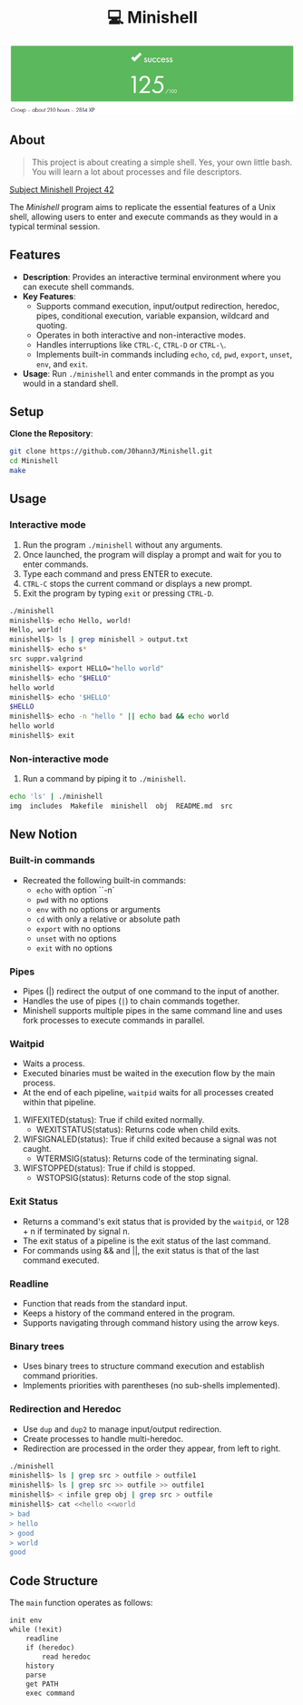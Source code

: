 <h1 align=center>💻 Minishell</h1>
<p align="center">
  <img src="img/minishell.png?raw=true"/>
</p>

## About
>This project is about creating a simple shell.
>Yes, your own little bash.
>You will learn a lot about processes and file descriptors.

[Subject Minishell Project 42](minishell.pdf)

The *Minishell* program aims to replicate the essential features of a Unix shell, allowing users to enter and execute commands as they would in a typical terminal session.

## Features
- **Description**: Provides an interactive terminal environment where you can execute shell commands.
- **Key Features**:
  - Supports command execution, input/output redirection, heredoc, pipes, conditional execution, variable expansion, wildcard and quoting.
  - Operates in both interactive and non-interactive modes.
  - Handles interruptions like `CTRL-C`, `CTRL-D` or `CTRL-\`.
  - Implements built-in commands including `echo`, `cd`, `pwd`, `export`, `unset`, `env`, and `exit`.
- **Usage**: Run `./minishell` and enter commands in the prompt as you would in a standard shell.

## Setup

**Clone the Repository**:

```bash
git clone https://github.com/J0hann3/Minishell.git
cd Minishell
make
```

## Usage

### Interactive mode

1. Run the program `./minishell` without any arguments.
2. Once launched, the program will display a prompt and wait for you to enter commands.
3. Type each command and press ENTER to execute.
4. `CTRL-C` stops the current command or displays a new prompt.
5. Exit the program by typing `exit` or pressing `CTRL-D`.

```bash
./minishell
minishell$> echo Hello, world!
Hello, world!
minishell$> ls | grep minishell > output.txt
minishell$> echo s*
src suppr.valgrind
minishell$> export HELLO="hello world"
minishell$> echo "$HELLO"
hello world
minishell$> echo '$HELLO'
$HELLO
minishell$> echo -n "hello " || echo bad && echo world
hello world
minishell$> exit
```
### Non-interactive mode
1. Run a command by piping it to `./minishell`.

```bash
echo 'ls' | ./minishell
img  includes  Makefile  minishell  obj  README.md  src
```

## New Notion

### Built-in commands
- Recreated the following built-in commands:
	- `echo` with option ``-n`
	- `pwd` with no options
	- `env` with no options or arguments
	- `cd` with only a relative or absolute path
	- `export` with no options
	- `unset` with no options
	- `exit` with no options

### Pipes
- Pipes (|) redirect the output of one command to the input of another.
- Handles the use of pipes (`|`) to chain commands together.
- Minishell supports multiple pipes in the same command line and uses fork processes to execute commands in parallel.

### Waitpid
- Waits a process.
- Executed binaries must be waited in the execution flow by the main process.
- At the end of each pipeline, `waitpid` waits for all processes created within that pipeline.
1. WIFEXITED(status): True if child exited normally.
	- WEXITSTATUS(status): Returns code when child exits.
2. WIFSIGNALED(status): True if child exited because a signal was not caught.
	- WTERMSIG(status): Returns code of the terminating signal.
3. WIFSTOPPED(status): True if child is stopped.
	- WSTOPSIG(status): Returns code of the stop signal.

### Exit Status
- Returns a command's exit status that is provided by the `waitpid`, or 128 + n if terminated by signal n.
- The exit status of a pipeline is the exit status of the last command.
- For commands using && and ||, the exit status is that of the last command executed.

### Readline
- Function that reads from the standard input.
- Keeps a history of the command entered in the program.
- Supports navigating through command history using the arrow keys.

### Binary trees
- Uses binary trees to structure command execution and establish command priorities.
- Implements priorities with parentheses (no sub-shells implemented).

### Redirection and Heredoc
- Use `dup` and `dup2` to manage input/output redirection.
- Create processes to handle multi-heredoc.
- Redirection are processed in the order they appear, from left to right. 

```bash
./minishell
minishell$> ls | grep src > outfile > outfile1
minishell$> ls | grep src >> outfile >> outfile1
minishell$> < infile grep obj | grep src > outfile
minishell$> cat <<hello <<world
> bad
> hello
> good
> world
good
```

## Code Structure
The `main` function operates as follows:
```
init env
while (!exit)
	readline
	if (heredoc)
		read heredoc
	history
	parse
	get PATH
	exec command
```